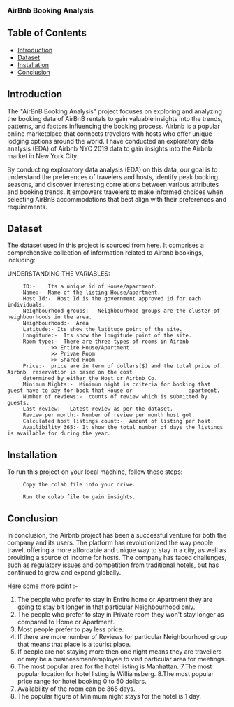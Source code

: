 ### AirBnb Booking Analysis
## Table of Contents
- [Introduction](#introduction)
- [Dataset](#dataset)
- [Installation](#installation)
- [Conclusion](#conclusion)


## Introduction
The "AirBnB Booking Analysis" project focuses on exploring and analyzing the booking data of AirBnB rentals to gain valuable insights into the trends, patterns, and factors influencing the booking process. Airbnb is a popular online marketplace that connects travelers with hosts who offer unique lodging options around the world.
I have conducted an exploratory data analysis (EDA) of Airbnb NYC 2019 data to gain insights into the Airbnb market in New York City.

By conducting exploratory data analysis (EDA) on this data, our goal is to understand the preferences of travelers and hosts, identify peak booking seasons, and discover interesting correlations between various attributes and booking trends. It empowers travelers to make informed choices when selecting AirBnB accommodations that best align with their preferences and requirements.

## Dataset
The dataset used in this project is sourced from [here](https://drive.google.com/file/d/1ioU5r9KEYSfwgfUi22SclVkx4l1a_8ou/view?usp=sharing). It comprises a comprehensive collection of information related to Airbnb bookings, including:


UNDERSTANDING THE VARIABLES:
         
         ID:-    Its a unique id of House/apartment.
         Name:-  Name of the listing House/apartment.
         Host Id:-  Host Id is the government approved id for each individuals.
         Neighbourhood groups:-  Neighbourhood groups are the cluster of neighbourhoods in the area.
         Neighbourhood:-  Area
         Latitude:- Its show the latitude point of the site.
         Longitude:-  Its show the longitude point of the site.
         Room type:-  There are three types of rooms in Airbnb
                  >> Entire House/Apartment
                  >> Privae Room
                  >> Shared Room
         Price:-  price are in term of dollars($) and the total price of Airbnb  reservation is based on the cost
         determined by either the Host or Airbnb Co.
         Minimum Nights:-  Minimun night is criteria for booking that guest have to pay for book that House or                  apartment.
         Number of reviews:-  counts of review which is submitted by guests.
         Last review:-  Latest review as per the dataset.
         Review per month:- Number of review per month host got.
         Calculated host listings count:-  Amount of listing per host.
         Availibility_365:- It show the total number of days the listings is available for during the year.

## Installation

To run this project on your local machine, follow these steps:

         Copy the colab file into your drive.

         Run the colab file to gain insights.


## Conclusion

In conclusion, the Airbnb project has been a successful venture for both the company and its users. The platform has revolutionized the way people travel, offering a more affordable and unique way to stay in a city, as well as providing a source of income for hosts. The company has faced challenges, such as regulatory issues and competition from traditional hotels, but has continued to grow and expand globally.

Here some more point :-

1. The people who prefer to stay in Entire home or Apartment they are going to stay bit longer in that particular Neighbourhood only.
2. The people who prefer to stay in Private room they won't stay longer as compared to Home or Apartment.
3. Most people prefer to pay less price.
4. If there are more number of Reviews for particular Neighbourhood group that means that place is a tourist place.
5. If people are not staying more then one night means they are travellers or may be a businessman/employee to visit particular area for meetings.
6. The most popular area for the hotel listing is Manhattan.
7.The most popular location for hotel listing is Williamsberg.
8.The most popular price range for hotel booking 0 to 50 dollars.
9. Availability of the room can be 365 days.
10. The popular figure of Minimum night stays for the hotel is 1 day.
